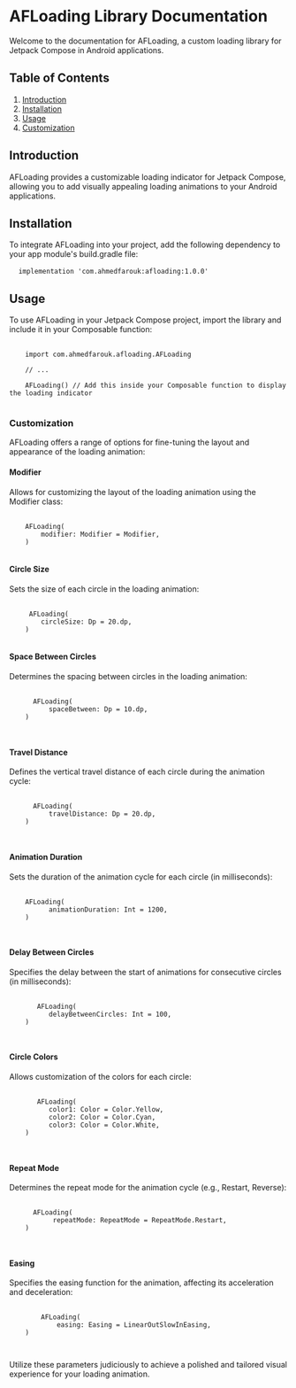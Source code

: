 <!-- AFLoading Library Documentation -->

<h1>AFLoading Library Documentation</h1>

<p>Welcome to the documentation for AFLoading, a custom loading library for Jetpack Compose in Android applications.</p>

<!-- Table of Contents -->

<h2>Table of Contents</h2>

<ol>
  <li><a href="#introduction">Introduction</a></li>
  <li><a href="#installation">Installation</a></li>
  <li><a href="#usage">Usage</a></li>
  <li><a href="#customization">Customization</a></li>
</ol>

<!-- Introduction -->

<h2>Introduction</h2>

<p>AFLoading provides a customizable loading indicator for Jetpack Compose, allowing you to add visually appealing loading animations to your Android applications.</p>

<!-- Installation -->

<h2>Installation</h2>

<p>To integrate AFLoading into your project, add the following dependency to your app module's build.gradle file:</p>

<pre>
  <code>implementation 'com.ahmedfarouk:afloading:1.0.0'</code>
</pre>

<!-- Usage -->

<h2>Usage</h2>

<p>To use AFLoading in your Jetpack Compose project, import the library and include it in your Composable function:</p>

<pre>
  <code>
    import com.ahmedfarouk.afloading.AFLoading

    // ...

    AFLoading() // Add this inside your Composable function to display the loading indicator
  </code>
</pre>

<!-- Customization -->
<!-- Customizing Options -->

<h3>Customization</h3>

<p>AFLoading offers a range of options for fine-tuning the layout and appearance of the loading animation:</p>

<!-- Modifier -->

<h4>Modifier</h4>

<p>Allows for customizing the layout of the loading animation using the Modifier class:</p>

<pre>
  <code>
    AFLoading(
        modifier: Modifier = Modifier,
    )
  </code>
</pre>

<!-- Circle Size -->

<h4>Circle Size</h4>

<p>Sets the size of each circle in the loading animation:</p>

<pre>
  <code>
     AFLoading(
        circleSize: Dp = 20.dp,
    )
  </code>
</pre>

<!-- Space Between Circles -->

<h4>Space Between Circles</h4>

<p>Determines the spacing between circles in the loading animation:</p>

<pre>
  <code>
      AFLoading(
          spaceBetween: Dp = 10.dp,
    )
    
  </code>
</pre>

<!-- Travel Distance -->

<h4>Travel Distance</h4>

<p>Defines the vertical travel distance of each circle during the animation cycle:</p>

<pre>
  <code>
      AFLoading(
          travelDistance: Dp = 20.dp,
    )
    
  </code>
</pre>

<!-- Animation Duration -->

<h4>Animation Duration</h4>

<p>Sets the duration of the animation cycle for each circle (in milliseconds):</p>

<pre>
  <code>
    AFLoading(
          animationDuration: Int = 1200,
    )
    
  </code>
</pre>

<!-- Delay Between Circles -->

<h4>Delay Between Circles</h4>

<p>Specifies the delay between the start of animations for consecutive circles (in milliseconds):</p>

<pre>
  <code>
       AFLoading(
          delayBetweenCircles: Int = 100,
    )
    
  </code>
</pre>

<!-- Circle Colors -->

<h4>Circle Colors</h4>

<p>Allows customization of the colors for each circle:</p>

<pre>
  <code>
       AFLoading(
          color1: Color = Color.Yellow,
          color2: Color = Color.Cyan,
          color3: Color = Color.White,
    )
    
  </code>
</pre>

<!-- Repeat Mode -->

<h4>Repeat Mode</h4>

<p>Determines the repeat mode for the animation cycle (e.g., Restart, Reverse):</p>

<pre>
  <code>
      AFLoading(
           repeatMode: RepeatMode = RepeatMode.Restart,
    )
    
  </code>
</pre>

<!-- Easing Function -->

<h4>Easing</h4>

<p>Specifies the easing function for the animation, affecting its acceleration and deceleration:</p>

<pre>
  <code>
        AFLoading(
            easing: Easing = LinearOutSlowInEasing,
    )
   
  </code>
</pre>

<p>Utilize these parameters judiciously to achieve a polished and tailored visual experience for your loading animation.</p>

<!-- License -->


